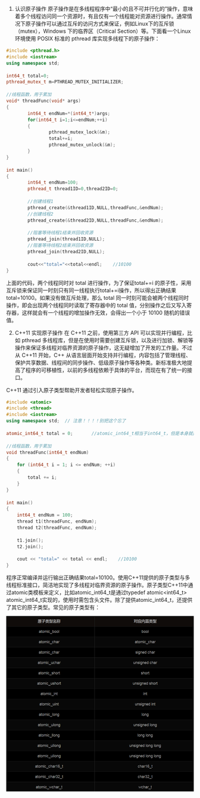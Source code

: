 1. 认识原子操作
   原子操作是在多线程程序中“最小的且不可并行化的”操作，意味着多个线程访问同一个资源时，有且仅有一个线程能对资源进行操作。通常情况下原子操作可以通过互斥的访问方式来保证，例如Linux下的互斥锁（mutex），Windows 下的临界区（Critical Section）等。下面看一个Linux环境使用 POSIX 标准的 pthread 库实现多线程下的原子操作：

```c++
#include <pthread.h>
#include <iostream>
using namespace std;

int64_t total=0;
pthread_mutex_t m=PTHREAD_MUTEX_INITIALIZER;

//线程函数，用于累加
void* threadFunc(void* args)
{
        int64_t endNum=*(int64_t*)args;
        for(int64_t i=1;i<=endNum;++i)
        {
                pthread_mutex_lock(&m);
                total+=i;
                pthread_mutex_unlock(&m);
        }
}

int main()
{
        int64_t endNum=100;
        pthread_t thread1ID=0,thread2ID=0;

        //创建线程1
        pthread_create(&thread1ID,NULL,threadFunc,&endNum);
        //创建线程2
        pthread_create(&thread2ID,NULL,threadFunc,&endNum);

        //阻塞等待线程1结束并回收资源
        pthread_join(thread1ID,NULL);
        //阻塞等待线程2结束并回收资源
        pthread_join(thread2ID,NULL);

        cout<<"total="<<total<<endl;    //10100
}
```

上面的代码，两个线程同时对 total 进行操作，为了保证total+=i 的原子性，采用互斥锁来保证同一时刻只有同一线程执行total+=i操作，所以得出正确结果total=10100。如果没有做互斥处理，那么 total 同一时刻可能会被两个线程同时操作，即会出现两个线程同时读取了寄存器中的 total 值，分别操作之后又写入寄存器，这样就会有一个线程的增加操作无效，会得出一个小于 10100 随机的错误值。

2. C++11 实现原子操作
   在 C++11 之前，使用第三方 API 可以实现并行编程，比如 pthread 多线程库，但是在使用时需要创建互斥锁，以及进行加锁、解锁等操作来保证多线程对临界资源的原子操作，这无疑增加了开发的工作量。不过从 C++11 开始，C++ 从语言层面开始支持并行编程，内容包括了管理线程、保护共享数据、线程间的同步操作、低级原子操作等各种类。新标准极大地提高了程序的可移植性，以前的多线程依赖于具体的平台，而现在有了统一的接口。

C++11 通过引入原子类型帮助开发者轻松实现原子操作。

```c++
#include <atomic>
#include <thread>
#include <iostream>
using namespace std;  // 注意！！！！别把这个忘了

atomic_int64_t total = 0;       //atomic_int64_t相当于int64_t，但是本身就拥有原子性

//线程函数，用于累加
void threadFunc(int64_t endNum)
{
    for (int64_t i = 1; i <= endNum; ++i)
    {
        total += i;
    }
}

int main()
{
    int64_t endNum = 100;
    thread t1(threadFunc, endNum);
    thread t2(threadFunc, endNum);

    t1.join();
    t2.join();

    cout << "total=" << total << endl;    //10100
}
```

程序正常编译并运行输出正确结果total=10100。使用C++11提供的原子类型与多线程标准接口，简洁地实现了多线程对临界资源的原子操作。原子类型C++11中通过atomic<T>类模板来定义，比如atomic_int64_t是通过typedef atomic<int64_t> atomic_int64_t实现的，使用时需包含头文件<atomic>。除了提供atomic_int64_t，还提供了其它的原子类型。常见的原子类型有：

<img src="assets/image-20220615174512903.png" alt="image-20220615174512903" style="zoom: 120%;" />